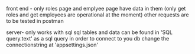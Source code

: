 front end - 
only roles page and emplyee page have data in them (only get roles and get employees are operational at the moment)
other requests are to be tested in postman

server-
only works with sql
sql tables and data can be found in 'SQL query.text' as a sql query
in order to connect to you db change the connectionstring at 'appsettings.json'


